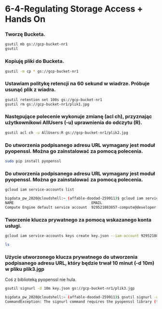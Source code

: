 # 6-4-Regulating Storage Access + Hands On

### Tworzę Bucketa.
```bash
gsutil mb gs://gcp-bucket-nr1
gsutil 
```

### Kopiuję pliki do Bucketa.
```bash
gsutil -m cp * gs://gcp-bucket-nr1
```

### Ustawiam politykę retencji na 60 sekund w wiadrze. Próbuje usunąć plik z wiadra.
```bash
gsutil retention set 100s gs://gcp-bucket-nr1
gsutil rm gs://gcp-bucket-nr1/plik1.jpg
```

### Następujące polecenie wykonuje zmianę (acl ch), przyznając użytkownikowi AllUsers (-u) uprawnienia do odczytu (R).

```bash
gsutil acl ch -u AllUsers:R gs://gcp-bucket-nr1/plik2.jpg
```

### Do utworzenia podpisanego adresu URL wymagany jest moduł pyopenssl. Można go zainstalować za pomocą polecenia.

```bash
sudo pip install pyopenssl
```

### Do utworzenia podpisanego adresu URL wymagany jest moduł pyopenssl. Można go zainstalować za pomocą polecenia.

```bash
gcloud iam service-accounts list

bigdata_pw_2020@cloudshell:~ (affable-doodad-259911)$ gcloud iam service-accounts list
NAME                                    EMAIL                                               DISABLED
Compute Engine default service account  929521083857-compute@developer.gserviceaccount.com  False
```

### Tworzenie klucza prywatnego za pomocą wskazanego konta usługi.
```bash
gcloud iam service-accounts keys create key.json --iam-account 929521083857-compute@developer.gserviceaccount.com

ls
```
### Użycie utworzonego klucza prywatnego do utworzenia podpisanego adresu URL, który będzie trwał 10 minut (-d 10m) w pliku plik3.jgp

Coś z biblioteką pyopenssl nie hula. 

```bash
gsutil signurl -d 10m key.json gs://gcp-bucket-nr1/plik3.jgp

bigdata_pw_2020@cloudshell:~ (affable-doodad-259911)$ gsutil signurl -d 10m key.json gs://gcp-bucket-nr1/plik3.jgp
CommandException: The signurl command requires the pyopenssl library (try pip install pyopenssl or easy_install pyopenssl)
```

